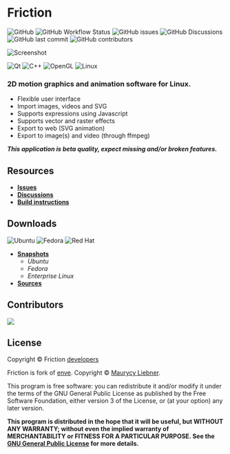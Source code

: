 # Friction

![GitHub](https://img.shields.io/github/license/friction2d/friction)
![GitHub Workflow Status](https://img.shields.io/github/actions/workflow/status/friction2d/friction/ubuntu.yml)
![GitHub issues](https://img.shields.io/github/issues/friction2d/friction)
![GitHub Discussions](https://img.shields.io/github/discussions/friction2d/friction)
![GitHub last commit](https://img.shields.io/github/last-commit/friction2d/friction)
![GitHub contributors](https://img.shields.io/github/contributors/friction2d/friction)

![Screenshot](https://friction2d.com/assets/friction-screenshot-01.jpg)

![Qt](https://img.shields.io/badge/Qt-%23217346.svg?style=for-the-badge&logo=Qt&logoColor=white)
![C++](https://img.shields.io/badge/c++-%2300599C.svg?style=for-the-badge&logo=c%2B%2B&logoColor=white)
![OpenGL](https://img.shields.io/badge/OpenGL-%23FFFFFF.svg?style=for-the-badge&logo=opengl)
![Linux](https://img.shields.io/badge/Linux-FCC624?style=for-the-badge&logo=linux&logoColor=black)

### 2D motion graphics and animation software for Linux.

* Flexible user interface
* Import images, videos and SVG
* Supports expressions using Javascript
* Supports vector and raster effects
* Export to web (SVG animation)
* Export to image(s) and video (through ffmpeg)

***This application is beta quality, expect missing and/or broken features.***

## Resources

* **[Issues](https://github.com/friction2d/friction/issues)**
* **[Discussions](https://github.com/friction2d/friction/discussions)**
* **[Build instructions](docs/Linux-build.md)**

## Downloads

![Ubuntu](https://img.shields.io/badge/Ubuntu-E95420?style=for-the-badge&logo=ubuntu&logoColor=white)
![Fedora](https://img.shields.io/badge/Fedora-294172?style=for-the-badge&logo=fedora&logoColor=white)
![Red Hat](https://img.shields.io/badge/Red%20Hat-EE0000?style=for-the-badge&logo=redhat&logoColor=white)

* **[Snapshots](https://sourceforge.net/projects/friction/files/snapshots/)**
  * *Ubuntu*
  * *Fedora*
  * *Enterprise Linux*
* **[Sources](https://sourceforge.net/projects/friction/files/source/)**

## Contributors

<a href = "https://github.com/friction2d/friction/graphs/contributors">
  <img src = "https://contrib.rocks/image?repo=friction2d/friction"/>
</a>

## License

Copyright &copy; Friction [developers](https://github.com/friction2d/friction/graphs/contributors)

Friction is fork of [enve](https://github.com/MaurycyLiebner/enve). Copyright &copy; [Maurycy Liebner](https://github.com/MaurycyLiebner).

This program is free software: you can redistribute it and/or modify it under the terms of the GNU General Public License as published by the Free Software Foundation, either version 3 of the License, or (at your option) any later version.

**This program is distributed in the hope that it will be useful, but WITHOUT ANY WARRANTY; without even the implied warranty of MERCHANTABILITY or FITNESS FOR A PARTICULAR PURPOSE.  See the [GNU General Public License](LICENSE.md) for more details.**
